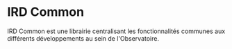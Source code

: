 
IRD Common
==========

IRD Common est une librairie centralisant les fonctionnalités communes aux différents développements au sein de l'Observatoire.
